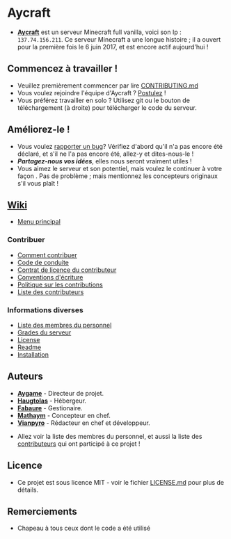 # Aycraft
* **[Aycraft](https://github.com/Aycraft/Aycraft/wiki)** est un serveur Minecraft full vanilla, voici son Ip : `137.74.156.211`.
Ce serveur Minecraft a une longue histoire ; il a ouvert pour la première fois le 6 juin 2017, et est encore actif aujourd'hui !


## Commencez à travailler !
* Veuillez premièrement commencer par lire [CONTRIBUTING.md](https://github.com/Aycraft/Aycraft/blob/master/CONTRIBUTING.md)
* Vous voulez rejoindre l'équipe d'Aycraft ? [Postulez](https://goo.gl/forms/P3tbQquA8DjmWIOC3) !
* Vous préférez travailler en solo ? Utilisez git ou le bouton de téléchargement (à droite) pour télécharger le code du serveur.


## Améliorez-le !
* Vous voulez [rapporter un bug](https://github.com/Aycraft/Aycraft/issues)? Vérifiez d'abord qu'il n'a pas encore été déclaré, et s'il ne l'a pas encore été, allez-y et dites-nous-le !
* ***Partagez-nous vos idées***, elles nous seront vraiment utiles !
* Vous aimez le serveur et son potentiel, mais voulez le continuer à votre façon . Pas de problème ; mais mentionnez les concepteurs originaux s'il vous plaît !


## [Wiki](https://github.com/Aycraft/Aycraft/wiki)
  - [Menu principal](https://github.com/Aycraft/Aycraft/wiki)

### Contribuer
  - [Comment contribuer](https://github.com/Aycraft/Aycraft/blob/master/CONTRIBUTING.md)
  - [Code de conduite](https://github.com/Aycraft/Aycraft/blob/master/CODE_OF_CONDUCT.md)
  - [Contrat de licence du contributeur](https://github.com/Aycraft/Aycraft/wiki/Contrat-de-licence-du-contributeur)
  - [Conventions d'écriture](https://github.com/Aycraft/Aycraft/wiki/Conventions-d'%C3%A9criture)
  - [Politique sur les contributions](https://github.com/Aycraft/Aycraft/wiki/Politique-sur-les-contributions)
  - [Liste des contributeurs](https://github.com/Aycraft/Aycraft/wiki/Liste-des-contributeurs)

### Informations diverses
  - [Liste des membres du personnel](https://github.com/Aycraft/Aycraft/wiki/Liste-des-membres-du-personnel)
  - [Grades du serveur]()
  - [License](https://github.com/Aycraft/Aycraft/blob/master/LICENSE)
  - [Readme](https://github.com/Aycraft/Aycraft/blob/master/README.md)
  - [Installation](https://github.com/Aycraft/Aycraft/wiki/Installation)


## Auteurs
- [**Aygame**](https://github.com/aygame101) - Directeur de projet.
- [**Haugtolas**]() - Hébergeur.
- [**Fabaure**]() - Gestionaire.
- [**Mathaym**](https://github.com/mathaym25) - Concepteur en chef.
- [**Vianpyro**](https://github.com/Vianpyro) - Rédacteur en chef et développeur.

* Allez voir la liste des membres du personnel, et aussi la liste des [contributeurs](https://github.com/Aycraft/Aycraft/wiki/Liste-des-contributeurs) qui ont participé à ce projet !


## Licence
* Ce projet est sous licence MIT - voir le fichier [LICENSE.md](https://github.com/Aycraft/Aycraft/blob/master/LICENSE) pour plus de détails.


## Remerciements
* Chapeau à tous ceux dont le code a été utilisé
